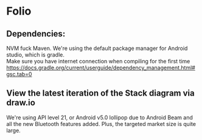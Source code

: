 # Folio

## Dependencies:
NVM fuck Maven. We're using the default package manager for Android studio, which is gradle.  
Make sure you have internet connection when compiling for the first time   
https://docs.gradle.org/current/userguide/dependency_management.html#gsc.tab=0
## View the latest iteration of the Stack diagram via draw.io

We're using API level 21, or Android v5.0 lollipop due to Android Beam and all the new Bluetooth features added. Plus, the targeted market size is quite large.
